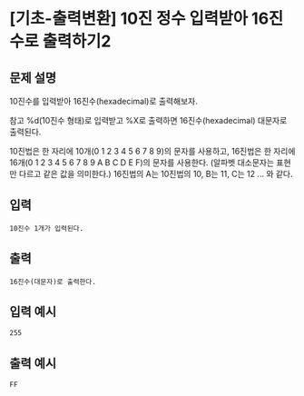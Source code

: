# [기초-출력변환] 10진 정수 입력받아 16진수로 출력하기2

## 문제 설명
10진수를 입력받아 16진수(hexadecimal)로 출력해보자.

참고
%d(10진수 형태)로 입력받고
%X로 출력하면 16진수(hexadecimal) 대문자로 출력된다.

10진법은 한 자리에 10개(0 1 2 3 4 5 6 7 8 9)의 문자를 사용하고,
16진법은 한 자리에 16개(0 1 2 3 4 5 6 7 8 9 A B C D E F)의 문자를 사용한다.
(알파벳 대소문자는 표현만 다르고 같은 값을 의미한다.)
16진법의 A는 10진법의 10, B는 11, C는 12 ... 와 같다.

## 입력
	10진수 1개가 입력된다.
## 출력
	16진수(대문자)로 출력한다.

## 입력 예시
	255
## 출력 예시
	FF